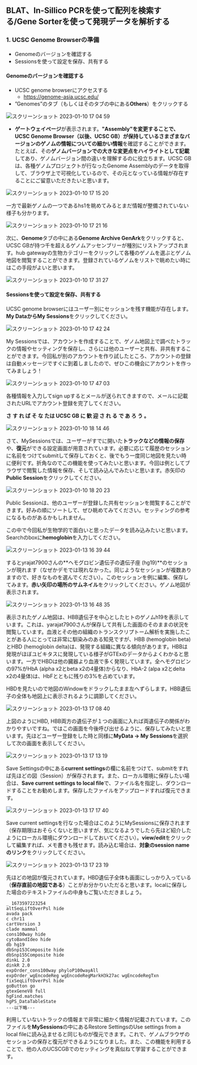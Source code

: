 ## BLAT、In-Sillico PCRを使って配列を検索する/Gene Sorterを使って発現データを解析する

###  1. UCSC Genome Browserの準備

- Genomeのバージョンを確認する
- Sessionsを使って設定を保存、共有する

####  Genomeのバージョンを確認する

- UCSC genome browserにアクセスする
  - https://genome-asia.ucsc.edu/
- ”Genomes”のタブ（もしくはそのタブの中にある**Others**）をクリックする

![スクリーンショット 2023-01-10 17 04 59](https://user-images.githubusercontent.com/296176/217182529-20435d40-110d-4543-b8db-42e4693a5642.png)

- **ゲートウェイページ**が表示されます。**"Assembly"**を変更することで、UCSC Genome Browser（以後、UCSC GB）が保持しているさまざまなバージョンのゲノムの情報についての**細かい情報**を確認することができます。たとえば、その**ゲノムバージョンでの大きな変更点をハイライトとして記載**してあり、ゲノムバージョン間の違いを理解するのに役立ちます。UCSC GBは、各種ゲノムプロジェクトが行なったGenome Assemblyのデータを取得して、ブラウザ上で可視化しているので、その元となっている情報が存在することにご留意いただきたいと思います。

![スクリーンショット 2023-01-10 17 15 20](https://user-images.githubusercontent.com/296176/217183476-47098849-f209-4e10-a63f-149c22006a26.png)

一方で最新ゲノムの一つであるhs1を眺めてみるとまだ情報が整備されていない様子も分かります。

![スクリーンショット 2023-01-10 17 21 16](https://user-images.githubusercontent.com/296176/217183499-0c69ea70-ca65-42a9-83d3-9257bf8ed899.png)

次に、**Genome**タブの中にある**Genome Archive GenArk**をクリックすると、UCSC GBが持つ千を超えるゲノムアッセンブリーが種別にリストアップされます。hub gatewayの生物カテゴリーをクリックして各種のゲノムを選ぶとゲノム地図を閲覧することができます。登録されているゲノムをリストで眺めたい時にはこの手段がよいと思います。

![スクリーンショット 2023-01-10 17 31 27](https://user-images.githubusercontent.com/296176/217183523-f7bab076-c3ea-4568-9b21-633096594a67.png)

#### Sessionsを使って設定を保存、共有する

UCSC genome browserにはユーザー別にセッションを残す機能が存在します。**My DataからMy Sessions**をクリックしてください。

![スクリーンショット 2023-01-10 17 42 24](https://user-images.githubusercontent.com/296176/217183527-f42df96a-0e6d-455a-bd22-783dec413e78.png)

My Sessionsでは、アカウントを作成することで、ゲノム地図上で調べたトラックの情報やセッティングを保存し、さらには他のユーザーと共有、非共有することができます。今回私が別のアカウントを作り試したところ、アカウントの登録は自動メッセージですぐに到着しましたので、ぜひこの機会にアカウントを作ってみましょう！

![スクリーンショット 2023-01-10 17 47 03](https://user-images.githubusercontent.com/296176/217183530-99d4bfdb-2a06-4990-af1e-ccf841a090b7.png)

各種情報を入力してsign upするとメールが送られてきますので、メールに記載されたURLでアカウント登録を完了してください。

**さ す れ ば そ な たは UCSC GB に 歓 迎 さ れ る で あ ろ う 。**

![スクリーンショット 2023-01-10 18 14 46](https://user-images.githubusercontent.com/296176/217183532-d6cdf864-887c-43a5-86fc-724d85ab4ad2.png)

さて、MySessionsでは、ユーザーがすでに開いた**トラックなどの情報の保存**や、**復元**ができる設定画面が用意されています。必要に応じて履歴のセッションに名前をつけてsubmitして保存しておくと、後でもう一度同じ地図を見たい時に便利です。折角なのでこの機能を使ってみたいと思います。今回は例としてブラウザで閲覧した情報を保存、そして読み込んでみたいと思います。赤矢印の**Public Session**をクリックしてください。

![スクリーンショット 2023-01-10 18 20 23](https://user-images.githubusercontent.com/296176/217183536-da7d9fa3-ea26-4be9-98ec-f4d1b6574642.png)

Public Sessionは、他のユーザーが登録した共有セッションを閲覧することができます。好みの順にソートして、ぜひ眺めてみてください。セッティングの参考になるものがあるかもしれません。

この中で今回私が生物学的で面白いと思ったデータを読み込みたいと思います。Searchのboxに**hemoglobin**を入力してください。

![スクリーンショット 2023-01-13 16 39 44](https://user-images.githubusercontent.com/296176/217183538-2e0d9427-3338-4db9-882a-580c7f11a6af.png)

するとyrajat7900さんの**ヘモグロビン遺伝子の遺伝子座 (hg19)**のセッションが現れます（なぜかデモでは現れなかった。同じようなセッションが複数ありますので、好きなものを選んでください）。このセッションを例に編集、保存してみます。**赤い矢印の場所のサムネイル**をクリックしてください。ゲノム地図が表示されます。

![スクリーンショット 2023-01-13 16 48 35](https://user-images.githubusercontent.com/296176/217183541-d31f46be-f793-41c7-a202-aaf0c370a57c.png)

表示されたゲノム地図は、HBB遺伝子を中心としたヒトのゲノムh19を表示しています。これは、yarajat7900さんが保存して共有した画面のそのままの状況を閲覧しています。血液とその他の組織のトランスクリプトーム解析を実施したことがある人にとっては非常に馴染みのある知見ですが、HBB (hemoglobin beta)とHBD (hemoglobin delta)は、発現する組織に異なる傾向があります。HBBは発現がほぼユビキタスに発現している様子がGTExのデータからよくわかると思います。一方でHBDは他の臓器より血液で多く発現しています。全ヘモグロビンの97%がHbA (alpha x2とbeta x2の4量体)からなり、HbA-2 (alpa x2とdelta x2の4量体)は、HbFとともに残りの3%を占めています。

HBDを見たいので地図のWindowをドラックしたまま左へずらします。HBB遺伝子の全体も地図上に表示されるように調節してください。

![スクリーンショット 2023-01-13 17 08 40](https://user-images.githubusercontent.com/296176/217183544-69ade001-667f-427f-858e-63521363766d.png)

上図のようにHBD, HBB両方の遺伝子が１つの画面に入れば両遺伝子の関係がわかりやすいですね。ではこの画面を今後呼び出せるように、保存してみたいと思います。先ほどユーザー登録をした時と同様に**MyData -> My Sessions**を選択して次の画面を表示してください。

![スクリーンショット 2023-01-13 17 13 19](https://user-images.githubusercontent.com/296176/217183545-a8a73d54-47f8-493e-a292-f48d6cac30ee.png)

Save Settingsの中にある**current settings**の欄に名前をつけて、submitをすれば先ほどの図（Session）が保存されます。また、ローカル環境に保存したい場合は、**Save current settings to local file**で、ファイル名を指定し、ダウンロードすることをお勧めします。保存したファイルをアップロードすれば復元できます。

![スクリーンショット 2023-01-13 17 17 40](https://user-images.githubusercontent.com/296176/217183548-43318088-62ff-47cc-8724-974f516794d4.png)

Save current settingsを行なった場合はこのようにMySessionsに保存されます（保存期限はおそらくないと思いますが、気になるようでしたら先ほど紹介したようにローカル環境にダウンロードしておいてください）。**view/edit**をクリックして編集すれば、メモ書きも残せます。読み込む場合は、**対象のsession nameのリンク**をクリックしてください。

![スクリーンショット 2023-01-13 17 23 19](https://user-images.githubusercontent.com/296176/217183550-7a685526-b7df-421b-a943-11f185d6bda6.png)

先ほどの地図が復元されています。HBD遺伝子全体も画面にしっかり入っている（**保存直前の地図である**）ことがお分かりいただると思います。localに保存した場合のテキストファイルの中身もご覧いただきましょう。

```
_ 1673597223254
altSeqLiftOverPsl hide
avada pack
c chr11
cartVersion 3
clade mammal
cons100way hide
cytoBandIdeo hide
db hg19
dbSnp153Composite hide
dbSnp155Composite hide
dinkL 2.0
dinkR 2.0
expOrder_cons100way phyloP100wayAll 
expOrder_wgEncodeReg wgEncodeRegMarkH3k27ac wgEncodeRegTxn 
fixSeqLiftOverPsl hide
goButton go
gtexGeneV8 full
hgFind.matches 
hgPS_DataTableState 
---以下略---
```

利用していないトラックの情報まで非常に細かく情報が記載されています。このファイルを**MySessions**の中にあるRestore SettingsのUse settings from a local fileに読み込ませると同じものが復元できます。これで、ゲノムブラウザのセッションの保存と復元ができるようになりました。また、この機能を利用することで、他の人のUCSCGBでのセッティングを真似ねて学習することができます。

